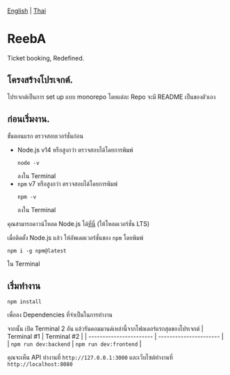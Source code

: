 [English](../README.md) | [Thai](README-th.md)

# ReebA
Ticket booking, Redefined.

## โครงสร้างโปรเจกต์.
โปรเจกต์เป็นการ set up แบบ monorepo โดยแต่ละ Repo จะมี README เป็นของตัวเอง

## ก่อนเริ่มงาน.
ขั้นตอนแรก ตรวจสอบเวอร์ชั่นก่อน

- Node.js v14 หรือสูงกว่า
  ตรวจสอบได้โดยการพิมพ์
  ```
  node -v
  ```
  ลงใน Terminal
- `npm` v7 หรือสูงกว่า
  ตรวจสอบได้โดยการพิมพ์
  ```
  npm -v
  ```
  ลงใน Terminal


คุณสามารถดาวน์โหลด Node.js ได้[ที่นี่](https://nodejs.org/en/) (ให้โหลดเวอร์ชั่น LTS)

เมื่อติดตั้ง Node.js แล้ว ให้อัพเดตเวอร์ชั่นของ `npm` โดยพิมพ์
```
npm i -g npm@latest
```
ใน Terminal

## เริ่มทำงาน
```
npm install
```
เพื่อลง Dependencies ที่จำเป็นในการทำงาน

จากนั้น เปิด Terminal 2 อัน แล้วรันคอมมานด์เหล่านี้จากโฟลเดอร์แรกสุดของโปรเจกต์
| Terminal #1             | Terminal #2            |
| ----------------------- | ---------------------- |
| `npm run dev:backend`   | `npm run dev:frontend` |

คุณจะเห็น API ทำงานที่ `http://127.0.0.1:3000` และเว็บไซต์ทำงานที่ `http://localhost:8080`
